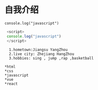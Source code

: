 # 自我介绍

    console.log("javascript")
    
```javascript
 <script>
 console.log("javascript")
 </script>
```

```
  1.hometown:Jiangsu YangZhou
  2.live city: Zhejiang HangZhou
  3.hobbies: sing , jump ,rap ,basketball
```

```
*html
*css
*javascript
*vue
*react
```

